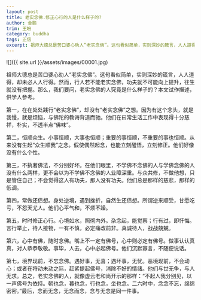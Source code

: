 ```yaml
---
layout: post
title: 老实念佛.修正心行的人是什么样子的?
author: 金鹏
trim: 王盼
category: buddha
tags: 正信
excerpt: 祖师大德总是苦口婆心劝人“老实念佛”。这句看似简单，实则深妙的箴言，人人道得，却未必人人行得。然而，行人若不能老实念佛，功夫就不可能向上提升，往生就没有把握。那么，我们要问，老实念佛的人究竟是什么样子的？本文试作描述，供学人参考。
---
```


![]({{ site.url }}/assets/images/00001.jpg)

祖师大德总是苦口婆心劝人“老实念佛”。这句看似简单，实则深妙的箴言，人人道得，却未必人人行得。然而，行人若不能老实念佛，功夫就不可能向上提升，往生就没有把握。那么，我们要问，老实念佛的人究竟是什么样子的？本文试作描述，供学人参考。

第一，在在处处践行“老实念佛”，却没有“老实念佛”之想。因为有这个念头，就是我慢，就是烦恼，与佛陀的教诲背道而驰。他们在曰常生活工作中表现得十分慈祥，朴实，不透半点“佛味”。

第二，恒顺众生。小事恒顺，大事也恒顺；重要的事恒顺，不重要的事也恒顺。从来没有生起“众生顺我”之念。假使偶然起念，也能立刻醒悟，立刻修正。他们好像没有什么个性。

第三，不执著佛法，不分别好坏。在他们眼里，不学佛不念佛的人与学佛念佛的人没有什么两样，更不会以为不学佛不念佛的人业障深重。与众共修，不做他想，只是管住自己；不会觉得这人有功夫，那人没有功夫。他们总是那样的慈悲，那样的低调。

第四，常做还债想。身处逆境，遇到挫折，自然生还债想。所谓逆来顺受，甘愿吃亏，不怨天尤人。他们心平气和，不烦不躁。

第五，时时修正心行。心境如水，照彻内外。杂念起，能觉察；行有过，即忏悔。言行举止，待人接物，一有不慎，必定痛改前非。真诚待人，战战兢兢。

第六，心中有佛，随时念佛。嘴上不一定有佛号，心中则必定有佛号。做事认认真真，对人恭恭敬敬。事毕，人去，心中必起佛号。他们沉默寡言，不随便说话。

第七，境界现前，不忘念佛。遇好事，无喜；遇坏事，无忧。恶境现前，不会动心；或者在将动未动之际，赶紧提起佛号，消除不好的情绪。他们与世无争，与人无求。总之，老实念佛的人，就像虚云老和尚开示的那样：“不起人我分别见，以一声佛号为依持。朝也念，暮也念，行也念，坐也念。二六时中，念念不忘，绵绵密密。”最后，念而无念，无念而念，念与无念是同一件事。
